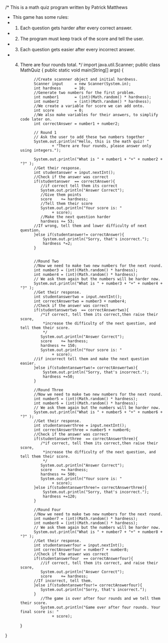 /* This is a math quiz program written by Patrick Matthews
 * This game has some rules:
 * 1. Each question gets harder after every correct answer.
 * 2. The program must keep track of the score and tell the user.
 * 3. Each question gets easier after every incorrect answer.
 * 4. There are four rounds total.
 */
import java.util.Scanner;
public class MathQuiz {
public static void main(String[] args) {
	
				//Create scannner object and initial hardness.
	            Scanner input     = new Scanner(System.in);
				int hardness      = 10;
				//Generate two numbers for the first problem.
				int number1       = (int)(Math.random() * hardness);
				int number2       = (int)(Math.random() * hardness);
				//We create a variable for score we can add onto.		
				int score         = 0;
				//We also make variables for their answers, to simplify code later on.
				int correctAnswer = number1 + number2;
				
				// Round 1
				// Ask the user to add these two numbers together
				System.out.println("Hello, this is the math quiz! "
						+ "There are four rounds, please answer only using integers.");
			
				System.out.println("What is " + number1 + "+" + number2 + "?" );
				//Get their response.
				int studentanswer = input.nextInt();
				//Check if the answer was correct
				if(studentanswer  == correctAnswer){	
				   //if correct tell them its correct
				   System.out.println("Answer Correct");
				   //Give them points
				   score    += hardness;
				   //Tell them their score
				   System.out.println("Your score is: "
						+ score);
				   //Make the next question harder
				   hardness += 53;
				//If wrong, tell them and lower difficulty of next question.
				}else if(studentanswer!= correctAnswer){
					System.out.println("Sorry, that's incorrect.");
					hardness *=2;
				}
				
				
				//Round Two
				//Now we need to make two new numbers for the next round.
				int number3 = (int)(Math.random() * hardness);
				int number4 = (int)(Math.random() * hardness);
				// We ask them again but the numbers will be harder now.
				System.out.println("What is " + number3 + "+" + number4 + "?" );
				//Get their response.
				int studentanswertwo = input.nextInt();
				int correctAnswertwo = number3 + number4;
				//Check if the answer was correct
				if(studentanswertwo  == correctAnswertwo){
				   /*if correct, tell them its correct,then raise their score,
					*increase the difficulty of the next question, and tell them their score.
					*/
				   System.out.println("Answer Correct");
			       score    += hardness;
			       hardness += 150;
			       System.out.println("Your score is: "
						+ score);
			    //if incorrect tell them and make the next question easier.
				}else if(studentanswertwo!= correctAnswertwo){
					System.out.println("Sorry, that's incorrect.");
					hardness +=50;
				}
				
				//Round Three
				//Now we need to make two new numbers for the next round.
				int number5 = (int)(Math.random() * hardness);
				int number6 = (int)(Math.random() * hardness);
				// We ask them again but the numbers will be harder now.
				System.out.println("What is " + number5 + "+" + number6 + "?" );
				//Get their response.
				int studentanswerthree = input.nextInt();
				int correctAnswerthree = number5 + number6;
				//Check if the answer was correct
				if(studentanswerthree  == correctAnswerthree){
			       /*if correct, tell them its correct,then raise their score,
				    *increase the difficulty of the next question, and tell them their score.
				    */
				   System.out.println("Answer Correct");
			       score    += hardness;
			       hardness += 500;
			       System.out.println("Your score is: "
						+ score);
				}else if(studentanswerthree!= correctAnswerthree){
					System.out.println("Sorry, that's incorrect.");
					hardness +=120;
				}
				
				//Round Four
				//Now we need to make two new numbers for the next round.
				int number7 = (int)(Math.random() * hardness);
				int number8 = (int)(Math.random() * hardness);
				// We ask them again but the numbers will be harder now.
				System.out.println("What is " + number7 + "+" + number8 + "?" );
				//Get their response.
				int studentanswerfour = input.nextInt();
				int correctAnswerfour = number7 + number8;
				//Check if the answer was correct
				if(studentanswerfour  == correctAnswerfour){
				   //if correct, tell them its correct, and raise their score,
				   System.out.println("Answer Correct");
			       score    += hardness;
			    //If incorrect, tell them.
				}else if(studentanswerfour!= correctAnswerfour){
				   System.out.println("Sorry, that's incorrect.");
				}
				   //The game is over after four rounds and we tell them their score.
				   System.out.println("Game over after four rounds. Your final score is: "
						+ score);
		}

}